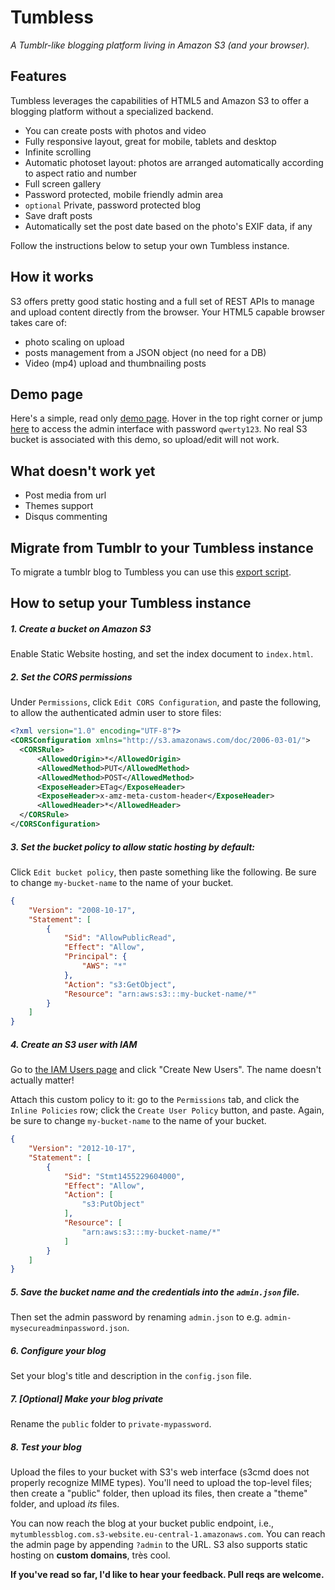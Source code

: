 # Tumbless
*A Tumblr-like blogging platform living in Amazon S3 (and your browser).*

## Features
Tumbless leverages the capabilities of HTML5 and Amazon S3 to offer a blogging platform without a specialized backend.
- You can create posts with photos and video
- Fully responsive layout, great for mobile, tablets and desktop
- Infinite scrolling
- Automatic photoset layout: photos are arranged automatically according to aspect ratio and number
- Full screen gallery
- Password protected, mobile friendly admin area
- `optional` Private, password protected blog
- Save draft posts
- Automatically set the post date based on the photo's EXIF data, if any

Follow the instructions below to setup your own Tumbless instance.

## How it works
S3 offers pretty good static hosting and a full set of REST APIs to manage and upload content directly from the browser.
Your HTML5 capable browser takes care of:
- photo scaling on upload
- posts management from a JSON object (no need for a DB)
- Video (mp4) upload and thumbnailing posts

## Demo page
Here's a simple, read only [demo page](https://matteobrusa.github.io/Tumbless/). Hover in the top right corner or jump [here](https://matteobrusa.github.io/Tumbless/?admin) to access the admin interface with password `qwerty123`.
No real S3 bucket is associated with this demo, so upload/edit will not work.

## What doesn't work yet
- Post media from url
- Themes support
- Disqus commenting

## Migrate from Tumblr to your Tumbless instance
To migrate a tumblr blog to Tumbless you can use this [export script](https://github.com/matteobrusa/TumblrToStaticExporter).

## How to setup your Tumbless instance
##### 1. Create a bucket on Amazon S3
Enable Static Website hosting, and set the index document to `index.html`.

##### 2. Set the CORS permissions

Under `Permissions`, click `Edit CORS Configuration`, and paste the
following, to allow the authenticated admin user to store files:

```xml
<?xml version="1.0" encoding="UTF-8"?>
<CORSConfiguration xmlns="http://s3.amazonaws.com/doc/2006-03-01/">
  <CORSRule>
      <AllowedOrigin>*</AllowedOrigin>
      <AllowedMethod>PUT</AllowedMethod>
      <AllowedMethod>POST</AllowedMethod>
      <ExposeHeader>ETag</ExposeHeader>
      <ExposeHeader>x-amz-meta-custom-header</ExposeHeader>
      <AllowedHeader>*</AllowedHeader>
  </CORSRule>
</CORSConfiguration>
```
##### 3. Set the bucket policy to allow static hosting by default:

Click `Edit bucket policy`, then paste something like the following.
Be sure to change `my-bucket-name` to the name of your bucket.

```json
{
	"Version": "2008-10-17",
	"Statement": [
		{
			"Sid": "AllowPublicRead",
			"Effect": "Allow",
			"Principal": {
				"AWS": "*"
			},
			"Action": "s3:GetObject",
			"Resource": "arn:aws:s3:::my-bucket-name/*"
		}
	]
}
```
##### 4. Create an S3 user with IAM

Go to
[the IAM Users page](https://console.aws.amazon.com/iam/home#uses) and
click "Create New Users".  The name doesn't actually matter!

Attach this custom policy to it: go to the `Permissions` tab, and
click the `Inline Policies` row; click the `Create User Policy`
button, and paste.  Again, be sure to change `my-bucket-name` to the
name of your bucket.

```json
{
    "Version": "2012-10-17",
    "Statement": [
        {
            "Sid": "Stmt1455229604000",
            "Effect": "Allow",
            "Action": [
                "s3:PutObject"
            ],
            "Resource": [
                "arn:aws:s3:::my-bucket-name/*"
            ]
        }
    ]
}
```

##### 5. Save the bucket name and the credentials into the `admin.json` file.
Then set the admin password by renaming `admin.json` to e.g. `admin-mysecureadminpassword.json`.

##### 6. Configure your blog
Set your blog's title and description in the `config.json` file.

##### 7. [Optional] Make your blog private
Rename the `public` folder to `private-mypassword`.

##### 8. Test your blog

Upload the files to your bucket with S3's web interface (s3cmd does
not properly recognize MIME types).  You'll need to upload the
top-level files; then create a "public" folder, then upload its files,
then create a "theme" folder, and upload _its_ files.

You can now reach the blog at your bucket public endpoint, i.e., `mytumblessblog.com.s3-website.eu-central-1.amazonaws.com`.
You can reach the admin page by appending `?admin` to the URL.
S3 also supports static hosting on **custom domains**, très cool.

**If you've read so far, I'd like to hear your feedback. Pull reqs are welcome.**
